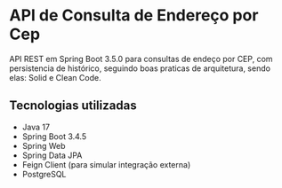 # API de Consulta de Endereço por Cep

API REST em Spring Boot 3.5.0 para consultas de endeço por CEP, com persistencia de histórico, seguindo boas praticas de arquitetura, 
sendo elas: Solid e Clean Code.

## Tecnologias utilizadas

-  Java 17
-   Spring Boot 3.4.5
-   Spring Web
-   Spring Data JPA
-   Feign Client (para simular integração externa)
-   PostgreSQL
